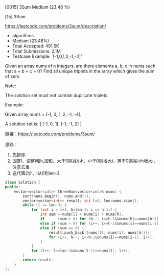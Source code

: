 [0015] 3Sum                                                         Medium (23.48 %)

<!--front-->	
[15] 3Sum  

https://leetcode.com/problems/3sum/description/

* algorithms
* Medium (23.48%)
* Total Accepted:    491.5K
* Total Submissions: 2.1M
* Testcase Example:  '[-1,0,1,2,-1,-4]'

Given an array nums of n integers, are there elements a, b, c in nums such that a + b + c = 0? Find all unique triplets in the array which gives the sum of zero.

Note:

The solution set must not contain duplicate triplets.

Example:


Given array nums = [-1, 0, 1, 2, -1, -4],

A solution set is:
[
  [-1, 0, 1],
  [-1, -1, 2]
]







<!--back-->

链接：https://leetcode.com/problems/3sum/

思路：

1. 先排序.
2. 固定l，调整i和h,加和，大于0则减小h，小于0则增大i，等于0则减小h增大i，注意去重.
3. 迭代第2步，l从0到len-3.

```cpp
class Solution {
public:
    vector<vector<int>> threeSum(vector<int>& nums) {
        sort(nums.begin(), nums.end());
        vector<vector<int>> result; int l=0, len=nums.size();
        while (l <= len-3) {
            for (int i = l+1, h=len-1; i <= h-1;) {
                int sum = nums[l] + nums[i] + nums[h];
                if      (sum > 0) for (h--; i<=h-1&&nums[h]==nums[h+1]; h--);
                else if (sum < 0) for (i++; i<=h-1&&nums[i]==nums[i-1]; i++);
                else if (sum == 0) {
                    result.push_back({nums[l], nums[i], nums[h]});
                    for (i++, h--; i<=h-1&&nums[i]==nums[i-1]; i++);
                } 
            }
            for (l++; l<=len-3&&nums[l-1]==nums[l]; l++);
        }
        return result;
    }
};
```

